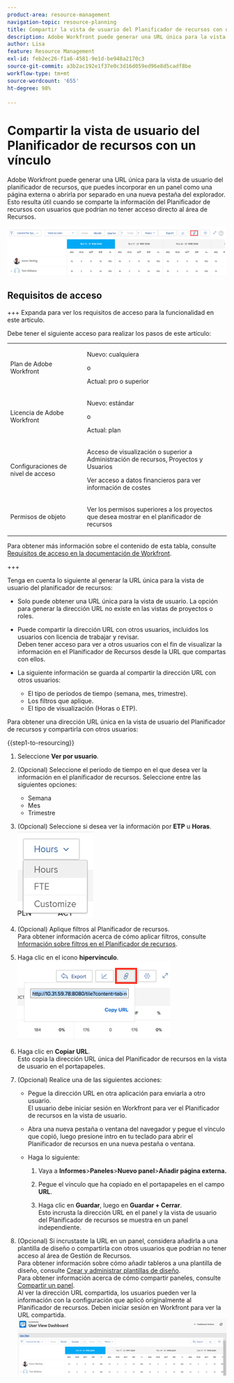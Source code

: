 ```yaml
---
product-area: resource-management
navigation-topic: resource-planning
title: Compartir la vista de usuario del Planificador de recursos con un vínculo
description: Adobe Workfront puede generar una URL única para la vista de usuario del planificador de recursos, que puedes incorporar en un panel como una página externa o abrirla por separado en una nueva pestaña del explorador. Esto resulta útil cuando se comparte la información del Planificador de recursos con usuarios que podrían no tener acceso directo al área de Recursos.
author: Lisa
feature: Resource Management
exl-id: feb2ec26-f1a6-4581-9e1d-be948a2170c3
source-git-commit: a3b2ac192e1f37e0c3d16d059ed96e8d5cadf8be
workflow-type: tm+mt
source-wordcount: '655'
ht-degree: 98%

---
```


# Compartir la vista de usuario del Planificador de recursos con un vínculo

Adobe Workfront puede generar una URL única para la vista de usuario del planificador de recursos, que puedes incorporar en un panel como una página externa o abrirla por separado en una nueva pestaña del explorador. Esto resulta útil cuando se comparte la información del Planificador de recursos con usuarios que podrían no tener acceso directo al área de Recursos.

![Vista de usuario con vínculo](assets/rp-user-view-with-link-highlight-350x49.png)

## Requisitos de acceso

+++ Expanda para ver los requisitos de acceso para la funcionalidad en este artículo.

Debe tener el siguiente acceso para realizar los pasos de este artículo:

<table style="table-layout:auto"> 
 <col> 
 <col> 
 <tbody> 
  <tr> 
   <td role="rowheader">Plan de Adobe Workfront</td> 
    <td><p>Nuevo: cualquiera</p>
       <p>o</p>
       <p>Actual: pro o superior</p> </td> 
  </tr> 
  <tr> 
   <td role="rowheader">Licencia de Adobe Workfront</td> 
   <td><p>Nuevo: estándar</p>
       <p>o</p>
       <p>Actual: plan</p></td> 
  </tr> 
  <tr> 
   <td role="rowheader">Configuraciones de nivel de acceso</td> 
   <td> <p>Acceso de visualización o superior a Administración de recursos, Proyectos y Usuarios</p> <p>Ver acceso a datos financieros para ver información de costes</p></td> 
  </tr> 
  <tr> 
   <td role="rowheader">Permisos de objeto</td> 
   <td> <p>Ver los permisos superiores a los proyectos que desea mostrar en el planificador de recursos</p></td> 
  </tr> 
 </tbody> 
</table>

Para obtener más información sobre el contenido de esta tabla, consulte [Requisitos de acceso en la documentación de Workfront](/help/quicksilver/administration-and-setup/add-users/access-levels-and-object-permissions/access-level-requirements-in-documentation.md).

+++


Tenga en cuenta lo siguiente al generar la URL única para la vista de usuario del planificador de recursos:

* Solo puede obtener una URL única para la vista de usuario. La opción para generar la dirección URL no existe en las vistas de proyectos o roles.
* Puede compartir la dirección URL con otros usuarios, incluidos los usuarios con licencia de trabajar y revisar.\
  Deben tener acceso para ver a otros usuarios con el fin de visualizar la información en el Planificador de Recursos desde la URL que compartas con ellos.
* La siguiente información se guarda al compartir la dirección URL con otros usuarios:

   * El tipo de períodos de tiempo (semana, mes, trimestre).
   * Los filtros que aplique.
   * El tipo de visualización (Horas o ETP).

Para obtener una dirección URL única en la vista de usuario del Planificador de recursos y compartirla con otros usuarios:

{{step1-to-resourcing}}

1. Seleccione **Ver por usuario**.
1. (Opcional) Seleccione el período de tiempo en el que desea ver la información en el planificador de recursos. Seleccione entre las siguientes opciones:

   * Semana
   * Mes
   * Trimestre

1. (Opcional) Seleccione si desea ver la información por **ETP** u **Horas**.\
   ![RP_hours_or_fte_in_user_view.png](assets/rp-hours-or-fte-in-user-view.png)

1. (Opcional) Aplique filtros al Planificador de recursos.\
   Para obtener información acerca de cómo aplicar filtros, consulte [Información sobre filtros en el Planificador de recursos](../../resource-mgmt/resource-planning/filter-resource-planner.md).

1. Haga clic en el icono **hipervínculo**.\
   ![RP_Storm_generate_URL_with_copy_URL_link.png](assets/rp-storm-generate-url-with-copy-url-link-350x182.png)

1. Haga clic en **Copiar URL**.\
   Esto copia la dirección URL única del Planificador de recursos en la vista de usuario en el portapapeles.

1. (Opcional) Realice una de las siguientes acciones:  

   * Pegue la dirección URL en otra aplicación para enviarla a otro usuario.\
     El usuario debe iniciar sesión en Workfront para ver el Planificador de recursos en la vista de usuario.
   * Abra una nueva pestaña o ventana del navegador y pegue el vínculo que copió, luego presione intro en tu teclado para abrir el Planificador de recursos en una nueva pestaña o ventana.
   * Haga lo siguiente:

     <!--   
     <MadCap:conditionalText data-mc-conditions="QuicksilverOrClassic.Draft mode">   
     (NOTE:&nbsp;turn this into a numbered list)   
     </MadCap:conditionalText>   
     -->

      1. Vaya a **Informes**>**Paneles**>**Nuevo panel**>**Añadir página externa.**

      1. Pegue el vínculo que ha copiado en el portapapeles en el campo **URL**.
      1. Haga clic en **Guardar**, luego en **Guardar + Cerrar**.\
         Esto incrusta la dirección URL en el panel y la vista de usuario del Planificador de recursos se muestra en un panel independiente.

1. (Opcional) Si incrustaste la URL en un panel, considera añadirla a una plantilla de diseño o compartirla con otros usuarios que podrían no tener acceso al área de Gestión de Recursos.\
   Para obtener información sobre cómo añadir tableros a una plantilla de diseño, consulte [Crear y administrar plantillas de diseño](../../administration-and-setup/customize-workfront/use-layout-templates/create-and-manage-layout-templates.md).\
   Para obtener información acerca de cómo compartir paneles, consulte [Compartir un panel](../../reports-and-dashboards/dashboards/creating-and-managing-dashboards/share-dashboard.md).\
   Al ver la dirección URL compartida, los usuarios pueden ver la información con la configuración que aplicó originalmente al Planificador de recursos. Deben iniciar sesión en Workfront para ver la URL compartida.\
   ![user_view_dashboard_from_unique_url.png](assets/user-view-dashoard-from-unique-url-350x85.png)

